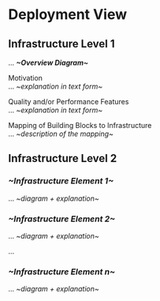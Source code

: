 # Deployment View

<!-- See: https://docs.arc42.org/section-7/ -->

## Infrastructure Level 1

... ***~Overview Diagram~***

Motivation  
... *~explanation in text form~*

Quality and/or Performance Features  
... *~explanation in text form~*

Mapping of Building Blocks to Infrastructure  
... *~description of the mapping~*

## Infrastructure Level 2

### *~Infrastructure Element 1~*

... *~diagram + explanation~*

### *~Infrastructure Element 2~*

... *~diagram + explanation~*

…

### *~Infrastructure Element n~*

... *~diagram + explanation~*
